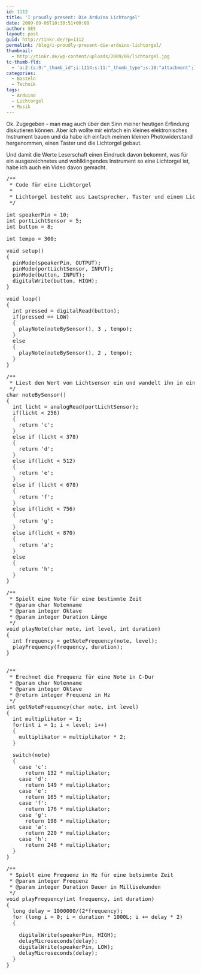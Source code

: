 ```yaml
---
id: 1112
title: 'I proudly present: Die Arduino Lichtorgel'
date: 2009-09-06T10:30:51+00:00
author: SES
layout: post
guid: http://tinkr.de/?p=1112
permalink: /blog/i-proudly-present-die-arduino-lichtorgel/
thumbnail:
  - http://tinkr.de/wp-content/uploads/2009/09/lichtorgel.jpg
tc-thumb-fld:
  - 'a:2:{s:9:"_thumb_id";i:1114;s:11:"_thumb_type";s:10:"attachment";}'
categories:
  - Basteln
  - Technik
tags:
  - Arduino
  - Lichtorgel
  - Musik
---
```

Ok. Zugegeben - man mag auch über den Sinn meiner heutigen Erfindung diskutieren können. Aber ich wollte mir einfach ein kleines elektronisches Instrument bauen und da habe ich einfach meinen kleinen Photowiderstand hergenommen, einen Taster und die Lichtorgel gebaut.

Und damit die Werte Leserschaft einen Eindruck davon bekommt, was für ein ausgezeichnetes und wohlklingendes Instrument so eine Lichtorgel ist, habe ich auch ein Video davon gemacht.



<pre name="code" >/**
 * Code für eine Lichtorgel
 *
 * Lichtorgel besteht aus Lautsprecher, Taster und einem Lichtsensor der über einen Spannungsteiler abgenommen wird.
 */

int speakerPin = 10;
int portLichtSensor = 5;
int button = 8;

int tempo = 300;

void setup()
{
  pinMode(speakerPin, OUTPUT);
  pinMode(portLichtSensor, INPUT);
  pinMode(button, INPUT);
  digitalWrite(button, HIGH);
}

void loop()
{
  int pressed = digitalRead(button);
  if(pressed == LOW)
  {
    playNote(noteBySensor(), 3 , tempo);
  }
  else
  {
    playNote(noteBySensor(), 2 , tempo);
  }
}

/**
 * Liest den Wert vom Lichtsensor ein und wandelt ihn in eine Note um
 */
char noteBySensor()
{
  int licht = analogRead(portLichtSensor);
  if(licht &lt; 256)
  {
    return 'c';
  }
  else if (licht &lt; 378)
  {
    return 'd';
  }
  else if(licht &lt; 512)
  {
    return 'e';
  }
  else if (licht &lt; 678)
  {
    return 'f';
  }
  else if(licht &lt; 756)
  {
    return 'g';
  }
  else if(licht &lt; 870)
  {
    return 'a';
  }
  else
  {
    return 'h';
  }
}

/**
 * Spielt eine Note für eine bestimmte Zeit
 * @param char Notenname
 * @param integer Oktave
 * @param integer Duration Länge
 */
void playNote(char note, int level, int duration)
{
  int frequency = getNoteFrequency(note, level);
  playFrequency(frequency, duration);
}


/**
 * Erechnet die Frequenz für eine Note in C-Dur
 * @param char Notenname
 * @param integer Oktave
 * @return integer Frequenz in Hz
 */
int getNoteFrequency(char note, int level)
{
  int multiplikator = 1;
  for(int i = 1; i &lt; level; i++)
  {
    multiplikator = multiplikator * 2;
  }

  switch(note)
  {
    case 'c':
      return 132 * multiplikator;
    case 'd':
      return 149 * multiplikator;
    case 'e':
      return 165 * multiplikator;
    case 'f':
      return 176 * multiplikator;
    case 'g':
      return 198 * multiplikator;
    case 'a':
      return 220 * multiplikator;
    case 'h':
      return 248 * multiplikator;
  }
}

/**
 * Spielt eine Frequenz in Hz für eine betsimmte Zeit
 * @param integer Frequenz
 * @param integer Duration Dauer in Millisekunden
 */
void playFrequency(int frequency, int duration)
{
  long delay = 1000000/(2*frequency);
  for (long i = 0; i &lt; duration * 1000L; i += delay * 2)
  {

    digitalWrite(speakerPin, HIGH);
    delayMicroseconds(delay);
    digitalWrite(speakerPin, LOW);
    delayMicroseconds(delay);
  }
}
</pre>
